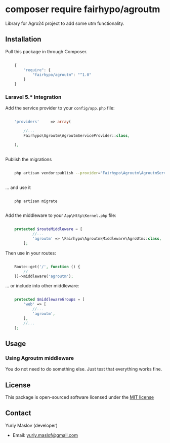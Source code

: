 composer require fairhypo/agroutm
================

Library for Agro24 project to add some utm functionality.




## Installation

Pull this package in through Composer.

```js

    {
        "require": {
            "fairhypo/agroutm": "^1.0"
        }
    }

```


### Laravel 5.* Integration

Add the service provider to your `config/app.php` file:

```php

    'providers'     => array(

        //...
        Fairhypo\Agroutm\AgroutmServiceProvider::class,

    ),
    
```

Publish the migrations

```bash

    php artisan vendor:publish --provider="Fairhypo\Agroutm\AgroutmServiceProvider"
    
```

... and use it

```bash

    php artisan migrate
    
```


Add the middleware to your `App\Http\Kernel.php` file:

```php

    protected $routeMiddleware = [
            //...
            'agroutm' => \Fairhypo\Agroutm\Middleware\AgroUtm::class,
        ];

```

Then use in your routes:

```php

    Route::get('/', function () {
        //
    })->middleware('agroutm');

```


... or include into other middleware:

```php

    protected $middlewareGroups = [
        'web' => [
            //...
            'agroutm',
        ],
        //...
    ];

```


## Usage

### Using Agroutm middleware

You do not need to do something else. Just test that everything works fine.



## License

This package is open-sourced software licensed under the [MIT license](http://opensource.org/licenses/MIT)




## Contact

Yuriy Maslov (developer)

- Email: yuriy.maslof@gmail.com